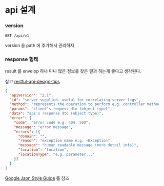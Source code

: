 # api 설계

### version

`GET /api/v1`

version 을 path 에 추가해서 관리하자

### response 형태

result 를 envelop 하나 마나 많은 정보를 찾은 결과 하는게 좋다고 생각된다.

참고 [restful-api-design-tips](https://github.com/ptboyer/restful-api-design-tips)

```json
{
  "apiVersion": "2.1",
  "id": "server supplied. useful for correlating server logs",
  "method": "represents the operation to perform e.g. controller method name",
  "params": "client's request dto (object type)",
  "data": "api's response dto (object type)",
  "error": {
    "code": "error code e.g. 404, 500",
    "message": "error message",
    "errors": [{
      "domain": "",
      "reason": "exception name e.g. ~Exception",
      "message": "human readable message (more detail info)",
      "location": "location",
      "locationType": "e.g. parameter..."
    }]
  }
}
```

[Google Json Style Guide](https://google.github.io/styleguide/jsoncstyleguide.xml) 를 참조

